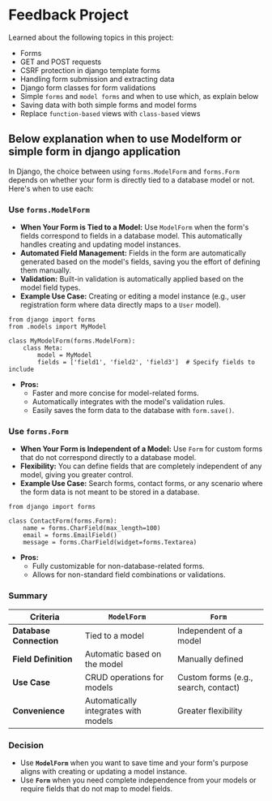 # Feedback Project

Learned about the following topics in this project:

- Forms
- GET and POST requests
- CSRF protection in django template forms
- Handling form submission and extracting data
- Django form classes for form validations
- Simple `forms` and `model forms` and when to use which, as explain below
- Saving data with both simple forms and model forms
- Replace `function-based` views with `class-based` views

## Below explanation when to use Modelform or simple form in django application

In Django, the choice between using `forms.ModelForm` and `forms.Form` depends on whether your form is directly tied to a database model or not. Here's when to use each:

### Use `forms.ModelForm`

- **When Your Form is Tied to a Model:** Use `ModelForm` when the form's fields correspond to fields in a database model. This automatically handles creating and updating model instances.
- **Automated Field Management:** Fields in the form are automatically generated based on the model's fields, saving you the effort of defining them manually.
- **Validation:** Built-in validation is automatically applied based on the model field types.
- **Example Use Case:** Creating or editing a model instance (e.g., user registration form where data directly maps to a `User` model).

```
from django import forms
from .models import MyModel

class MyModelForm(forms.ModelForm):
    class Meta:
        model = MyModel
        fields = ['field1', 'field2', 'field3']  # Specify fields to include

```

- **Pros:**
  - Faster and more concise for model-related forms.
  - Automatically integrates with the model's validation rules.
  - Easily saves the form data to the database with `form.save()`.

### Use `forms.Form`

- **When Your Form is Independent of a Model:** Use `Form` for custom forms that do not correspond directly to a database model.
- **Flexibility:** You can define fields that are completely independent of any model, giving you greater control.
- **Example Use Case:** Search forms, contact forms, or any scenario where the form data is not meant to be stored in a database.

```
from django import forms

class ContactForm(forms.Form):
    name = forms.CharField(max_length=100)
    email = forms.EmailField()
    message = forms.CharField(widget=forms.Textarea)

```

- **Pros:**
  - Fully customizable for non-database-related forms.
  - Allows for non-standard field combinations or validations.

### Summary

| Criteria                | `ModelForm`                          | `Form`                               |
| ----------------------- | ------------------------------------ | ------------------------------------ |
| **Database Connection** | Tied to a model                      | Independent of a model               |
| **Field Definition**    | Automatic based on the model         | Manually defined                     |
| **Use Case**            | CRUD operations for models           | Custom forms (e.g., search, contact) |
| **Convenience**         | Automatically integrates with models | Greater flexibility                  |

### Decision

- Use **`ModelForm`** when you want to save time and your form's purpose aligns with creating or updating a model instance.
- Use **`Form`** when you need complete independence from your models or require fields that do not map to model fields.
